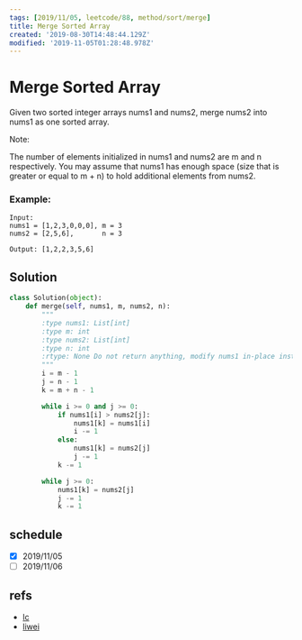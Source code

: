 ```yaml
---
tags: [2019/11/05, leetcode/88, method/sort/merge]
title: Merge Sorted Array
created: '2019-08-30T14:48:44.129Z'
modified: '2019-11-05T01:28:48.978Z'
---
```


# Merge Sorted Array

Given two sorted integer arrays nums1 and nums2, merge nums2 into nums1 as one sorted array.

Note:

The number of elements initialized in nums1 and nums2 are m and n respectively.
You may assume that nums1 has enough space (size that is greater or equal to m + n) to hold additional elements from nums2.

### Example:

```
Input:
nums1 = [1,2,3,0,0,0], m = 3
nums2 = [2,5,6],       n = 3

Output: [1,2,2,3,5,6]
```

## Solution

```python
class Solution(object):
    def merge(self, nums1, m, nums2, n):
        """
        :type nums1: List[int]
        :type m: int
        :type nums2: List[int]
        :type n: int
        :rtype: None Do not return anything, modify nums1 in-place instead.
        """
        i = m - 1
        j = n - 1
        k = m + n - 1

        while i >= 0 and j >= 0:
            if nums1[i] > nums2[j]:
                nums1[k] = nums1[i]
                i -= 1
            else:
                nums1[k] = nums2[j]
                j -= 1
            k -= 1

        while j >= 0:
            nums1[k] = nums2[j]
            j -= 1
            k -= 1
```

## schedule

* [x] 2019/11/05
* [ ] 2019/11/06

## refs

* [lc](https://leetcode.com/problems/merge-sorted-array/)
* [liwei](https://www.liwei.party/2018/10/16/leetcode-solution/array3/#toc-heading-3)



